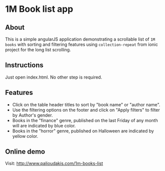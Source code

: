# 1M Book list app
## About
This is a simple angularJS application demonstrating a scrollable list of `1M books` with sorting and filtering features using `collection-repeat` from ionic project for the long list scrolling.

## Instructions 
Just open index.html. No other step is required.

## Features
- Click on the table header titles to sort by "book name" or "author name".
- Use the filtering options on the footer and click on "Apply filters" to filter by Author's gender.
- Books in the "finance" genre, published on the last Friday of any month will are indicated by blue color.
- Books in the "horror" genre, published on Halloween are indicated by yellow color.

## Online demo 
Visit: http://www.palioudakis.com/1m-books-list